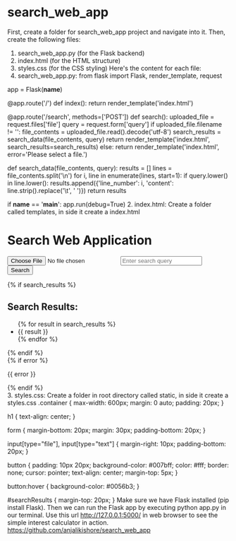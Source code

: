 # search_web_app

First, create a folder for search_web_app project and navigate into it. Then, create the following files:
1.	search_web_app.py (for the Flask backend)
2.	index.html (for the HTML structure)
3.	styles.css (for the CSS styling)
Here's the content for each file:
1. search_web_app.py:
from flask import Flask, render_template, request

app = Flask(__name__)

@app.route('/')
def index():
    return render_template('index.html')

@app.route('/search', methods=['POST'])
def search():
    uploaded_file = request.files['file']
    query = request.form['query']
    if uploaded_file.filename != '':
        file_contents = uploaded_file.read().decode('utf-8')
        search_results = search_data(file_contents, query)
        return render_template('index.html', search_results=search_results)
    else:
        return render_template('index.html', error='Please select a file.')

def search_data(file_contents, query):
    results = []
    lines = file_contents.split('\n')
    for i, line in enumerate(lines, start=1):
        if query.lower() in line.lower():
            results.append({'line_number': i, 'content': line.strip().replace('\t', ' ')})
    return results

if __name__ == '__main__':
    app.run(debug=True) 
2. index.html:
Create a folder called templates, in side it create a index.html
<!DOCTYPE html>
<html lang="en">
<head>
    <meta charset="UTF-8">
    <meta name="viewport" content="width=device-width, initial-scale=1.0">
    <title>Search Web Application</title>
    <link rel="stylesheet" href="static/styles.css">
</head>
<body>
    <div class="container">
        <h1>Search Web Application</h1>
        <form action="/search" method="post" enctype="multipart/form-data">
            <input type="file" name="file" accept="">
            <input type="text" name="query" placeholder="Enter search query">
            <button type="submit">Search</button>
        </form>
        <div id="searchResults">
            {% if search_results %}
                <h2>Search Results:</h2>
                <ul>
                    {% for result in search_results %}
                        <li>{{ result }}</li>
                    {% endfor %}
                </ul>
            {% endif %}
        </div>
        {% if error %}
            <p class="error">{{ error }}</p>
        {% endif %}
    </div>
</body>
</html>
3. styles.css:
Create a folder in root directory called static, in side it create a styles.css
.container {
    max-width: 600px;
    margin: 0 auto;
    padding: 20px;
}

h1 {
    text-align: center;
}

form {
    margin-bottom: 20px;
	margin: 30px;
	padding-bottom: 20px;
}

input[type="file"], input[type="text"] {
    margin-right: 10px;
	padding-bottom: 20px;
}

button {
    padding: 10px 20px;
    background-color: #007bff;
    color: #fff;
    border: none;
    cursor: pointer;
	text-align: center;
	margin-top: 5px;
}

button:hover {
    background-color: #0056b3;
}

#searchResults {
    margin-top: 20px;
}
Make sure we have Flask installed (pip install Flask). Then we can run the Flask app by executing python app.py in our terminal. Use this url http://127.0.0.1:5000/ in web browser to see the simple interest calculator in action.
https://github.com/anjalikishore/search_web_app 

